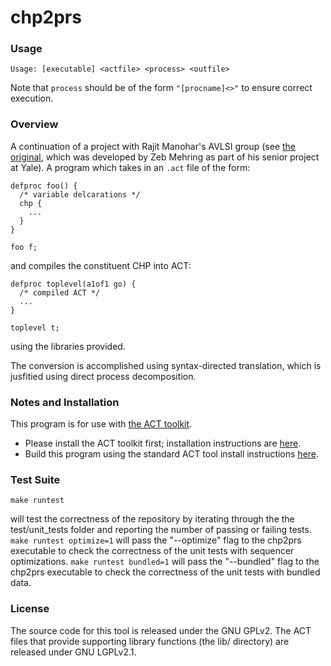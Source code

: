 # chp2prs

### Usage

```
Usage: [executable] <actfile> <process> <outfile>
```
Note that `process` should be of the form `"[procname]<>"` to ensure correct execution.

### Overview

A continuation of a project with Rajit Manohar's AVLSI group (see [the original](https://github.com/zebmehring/ADCO), which was developed by Zeb Mehring as part of his senior project at Yale). A program which takes in an `.act` file of the form:
```
defproc foo() {
  /* variable delcarations */
  chp {
    ...
  }
}

foo f;
```
and compiles the constituent CHP into ACT:
```
defproc toplevel(a1of1 go) {
  /* compiled ACT */
  ...
}

toplevel t;
```
using the libraries provided.

The conversion is accomplished using syntax-directed translation, which is jusfitied using direct process decomposition.

### Notes and Installation

This program is for use with [the ACT toolkit](https://github.com/asyncvlsi/act).

   * Please install the ACT toolkit first; installation instructions are [here](https://github.com/asyncvlsi/act/blob/master/README.md).
   * Build this program using the standard ACT tool install instructions [here](https://github.com/asyncvlsi/act/blob/master/README_tool.md).

### Test Suite
```
make runtest
```
will test the correctness of the repository by iterating through the the test/unit_tests folder and reporting the number of passing or failing tests.
`make runtest optimize=1` will pass the "--optimize" flag to the chp2prs executable to check the correctness of the unit tests with sequencer optimizations.
`make runtest bundled=1` will pass the "--bundled" flag to the chp2prs executable to check the correctness of the unit tests with bundled data.


### License

The source code for this tool is released under the GNU GPLv2. The ACT files
that provide supporting library functions (the lib/ directory) are released under GNU LGPLv2.1.
